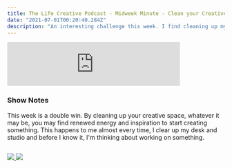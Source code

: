```yaml
---
title: The Life Creative Podcast - Midweek Minute - Clean your Creative Space
date: "2021-07-01T00:20:40.284Z"
description: "An interesting challenge this week. I find cleaning up my creative space inspires me to create."
---
```


<iframe src="https://anchor.fm/peter-witham/embed/episodes/Midweek-Minute---Clean-your-Creative-Space-e13np5f" height="102px" width="400px" frameborder="0" scrolling="no"></iframe>

### Show Notes

This week is a double win. By cleaning up your creative space, whatever it may be, you may find renewed energy and inspiration to start creating something. This happens to me almost every time, I clear up my desk and studio and before I know it, I'm thinking about working on something.

<div class="podcastSubscribeButton">
<a href="https://anchor.fm/peter-witham">
<img src="/images/subscribe-to-podcast.png" style="margin: auto;"/>
</a>
<a href="https://www.buymeacoffee.com/pwcom">
<img src="/images/buy-me-a-coffee.png" style="margin: auto; padding-top: 1em;"/>
</a>
</div>
